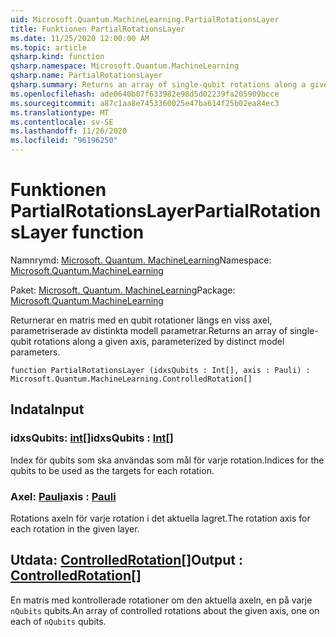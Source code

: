 ```yaml
---
uid: Microsoft.Quantum.MachineLearning.PartialRotationsLayer
title: Funktionen PartialRotationsLayer
ms.date: 11/25/2020 12:00:00 AM
ms.topic: article
qsharp.kind: function
qsharp.namespace: Microsoft.Quantum.MachineLearning
qsharp.name: PartialRotationsLayer
qsharp.summary: Returns an array of single-qubit rotations along a given axis, parameterized by distinct model parameters.
ms.openlocfilehash: ade0640b07f633982e98d5d02239fa205909bcce
ms.sourcegitcommit: a87c1aa8e7453360025e47ba614f25b02ea84ec3
ms.translationtype: MT
ms.contentlocale: sv-SE
ms.lasthandoff: 11/26/2020
ms.locfileid: "96196250"
---
```

# <a name="partialrotationslayer-function"></a><span data-ttu-id="14fdb-102">Funktionen PartialRotationsLayer</span><span class="sxs-lookup"><span data-stu-id="14fdb-102">PartialRotationsLayer function</span></span>

<span data-ttu-id="14fdb-103">Namnrymd: [Microsoft. Quantum. MachineLearning](xref:Microsoft.Quantum.MachineLearning)</span><span class="sxs-lookup"><span data-stu-id="14fdb-103">Namespace: [Microsoft.Quantum.MachineLearning](xref:Microsoft.Quantum.MachineLearning)</span></span>

<span data-ttu-id="14fdb-104">Paket: [Microsoft. Quantum. MachineLearning](https://nuget.org/packages/Microsoft.Quantum.MachineLearning)</span><span class="sxs-lookup"><span data-stu-id="14fdb-104">Package: [Microsoft.Quantum.MachineLearning](https://nuget.org/packages/Microsoft.Quantum.MachineLearning)</span></span>


<span data-ttu-id="14fdb-105">Returnerar en matris med en qubit rotationer längs en viss axel, parametriserade av distinkta modell parametrar.</span><span class="sxs-lookup"><span data-stu-id="14fdb-105">Returns an array of single-qubit rotations along a given axis, parameterized by distinct model parameters.</span></span>

```qsharp
function PartialRotationsLayer (idxsQubits : Int[], axis : Pauli) : Microsoft.Quantum.MachineLearning.ControlledRotation[]
```


## <a name="input"></a><span data-ttu-id="14fdb-106">Indata</span><span class="sxs-lookup"><span data-stu-id="14fdb-106">Input</span></span>

### <a name="idxsqubits--int"></a><span data-ttu-id="14fdb-107">idxsQubits: [int](xref:microsoft.quantum.lang-ref.int)[]</span><span class="sxs-lookup"><span data-stu-id="14fdb-107">idxsQubits : [Int](xref:microsoft.quantum.lang-ref.int)[]</span></span>

<span data-ttu-id="14fdb-108">Index för qubits som ska användas som mål för varje rotation.</span><span class="sxs-lookup"><span data-stu-id="14fdb-108">Indices for the qubits to be used as the targets for each rotation.</span></span>


### <a name="axis--pauli"></a><span data-ttu-id="14fdb-109">Axel: [Pauli](xref:microsoft.quantum.lang-ref.pauli)</span><span class="sxs-lookup"><span data-stu-id="14fdb-109">axis : [Pauli](xref:microsoft.quantum.lang-ref.pauli)</span></span>

<span data-ttu-id="14fdb-110">Rotations axeln för varje rotation i det aktuella lagret.</span><span class="sxs-lookup"><span data-stu-id="14fdb-110">The rotation axis for each rotation in the given layer.</span></span>



## <a name="output--controlledrotation"></a><span data-ttu-id="14fdb-111">Utdata: [ControlledRotation](xref:Microsoft.Quantum.MachineLearning.ControlledRotation)[]</span><span class="sxs-lookup"><span data-stu-id="14fdb-111">Output : [ControlledRotation](xref:Microsoft.Quantum.MachineLearning.ControlledRotation)[]</span></span>

<span data-ttu-id="14fdb-112">En matris med kontrollerade rotationer om den aktuella axeln, en på varje `nQubits` qubits.</span><span class="sxs-lookup"><span data-stu-id="14fdb-112">An array of controlled rotations about the given axis, one on each of `nQubits` qubits.</span></span>